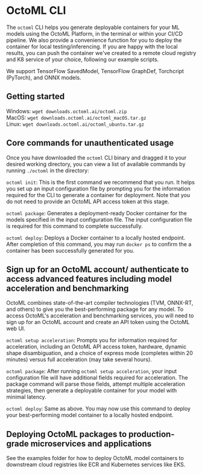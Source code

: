 # OctoML CLI
The `octoml` CLI helps you generate deployable containers for your ML models using the OctoML Platform, in the terminal or within your CI/CD pipeline. We also provide a convenience function for you to deploy the container for local testing/inferencing. If you are happy with the local results, you can push the container we've created to a remote cloud registry and K8 service of your choice, following our example scripts.

We support TensorFlow SavedModel, TensorFlow GraphDef, Torchcript (PyTorch), and ONNX models.

## Getting started
Windows: `wget downloads.octoml.ai/octoml.zip`\
MacOS: `wget downloads.octoml.ai/octoml_macOS.tar.gz`\
Linux: `wget downloads.octoml.ai/octoml_ubuntu.tar.gz`

## Core commands for unauthenticated usage
Once you have downloaded the `octoml` CLI binary and dragged it to your desired working directory, you can view a list of available commands by running `./octoml` in the directory:

`octoml init`: This is the first command we recommend that you run. It helps you set up an input configuration file by prompting you for the information required for the CLI to generate a container for deployment. Note that you do not need to provide an OctoML API access token at this stage.

`octoml package`: Generates a deployment-ready Docker container for the models specified in the input configuration file. The input configuration file is required for this command to complete successfully. 

`octoml deploy`: Deploys a Docker container to a locally hosted endpoint. After completion of this command, you may run `docker ps` to confirm the a container has been successfully generated for you.

## Sign up for an OctoML account/ authenticate to access advanced features including model acceleration and benchmarking
OctoML combines state-of-the-art compiler technologies (TVM, ONNX-RT, and others) to give you the best-performing package for any model. To access OctoML's acceleration and benchmarking services, you will need to sign up for an OctoML account and create an API token using the OctoML web UI.

`octoml setup acceleration`: Prompts you for information required for acceleration, including an OctoML API access token, hardware, dynamic shape disambiguation, and a choice of express mode (completes within 20 minutes) versus full acceleration (may take several hours). 

`octoml package`: After running `octoml setup acceleration`, your input configuration file will have additional fields required for acceleration. The package command will parse those fields, attempt multiple acceleration strategies, then generate a deployable container for your model with minimal latency.

`octoml deploy`: Same as above. You may now use this command to deploy your best-performing model container to a locally hosted endpoint.

## Deploying OctoML packages to production-grade microservices and applications

See the examples folder for how to deploy OctoML model containers to downstream cloud registries like ECR and Kubernetes services like EKS.
